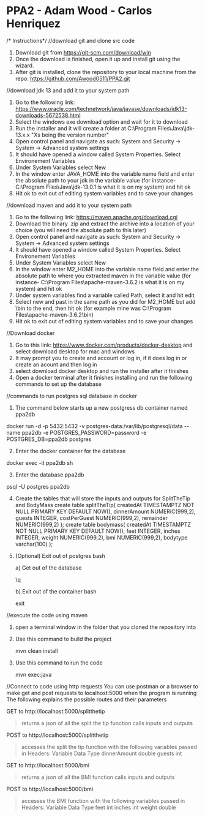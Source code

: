# PPA2 - Adam Wood - Carlos Henriquez

/* Instructions*/
//download git and clone src code
1. Download git from https://git-scm.com/download/win
2. Once the download is finished, open it up and install git using the wizard.
3. After git is installed, clone the repository to your local machine from the repo:
   https://github.com/Awood0511/PPA2.git

//download jdk 13 and add it to your system path
1. Go to the following link: https://www.oracle.com/technetwork/java/javase/downloads/jdk13-downloads-5672538.html
2. Select the windows exe download option and wait for it to download
3. Run the installer and it will create a folder at C:\Program Files\Java\jdk-13.x.x "Xs being the version number"
4. Open control panel and navigate as such: System and Security -> System -> Advanced system settings
5. It should have opened a window called System Properties. Select Environement Variables
6. Under System Variables select New
7. In the window enter JAVA_HOME into the variable name field and enter the absolute path to your jdk in the
   variable value (for instance- C:\Program Files\Java\jdk-13.0.1 is what it is on my system) and hit ok
8. Hit ok to exit out of editing system variables and to save your changes

//download maven and add it to your system path
1. Go to the following link: https://maven.apache.org/download.cgi
2. Download the binary .zip and extract the archive into a location of your choice (you will need the absolute path to this later)
3. Open control panel and navigate as such: System and Security -> System -> Advanced system settings
4. It should have opened a window called System Properties. Select Environement Variables
5. Under System Variables select New
6. In the window enter M2_HOME into the variable name field and enter the absolute path to where you extracted maven in the
   variable value (for instance- C:\Program Files\apache-maven-3.6.2 is what it is on my system) and hit ok
7. Under system variables find a variable called Path, select it and hit edit
8. Select new and past in the same path as you did for M2_HOME but add \bin to the end, then hit ok
   (for example mine was C:\Program Files\apache-maven-3.6.2\bin)
9. Hit ok to exit out of editing system variables and to save your changes

//Download docker
1. Go to this link: https://www.docker.com/products/docker-desktop and select download desktop for mac and windows
2. It may prompt you to create and account or log in, if it does log in or create an acount and then log in
3. select download docker desktop and run the installer after it finishes
4. Open a docker terminal after it finishes installing and run the following commands to set up the database

//commands to run postgres sql database in docker
1. The command below starts up a new postgress db container named ppa2db

docker run -d -p 5432:5432 -v postgres-data:/var/lib/postgresql/data --name ppa2db -e POSTGRES_PASSWORD=password -e POSTGRES_DB=ppa2db postgres

2. Enter the docker container for the database

docker exec -it ppa2db sh

3. Enter the database ppa2db

psql -U postgres ppa2db

4. Create the tables that will store the inputs and outputs for SplitTheTip and BodyMass
create table splitTheTip(
	createdAt TIMESTAMPTZ NOT NULL PRIMARY KEY DEFAULT NOW(),
	dinnerAmount NUMERIC(999,2),
	guests INTEGER,
	costPerGuest NUMERIC(999,2),
	remainder NUMERIC(999,2)
);
create table bodymass(
	createdAt TIMESTAMPTZ NOT NULL PRIMARY KEY DEFAULT NOW(),
	feet INTEGER,
	inches INTEGER,
	weight NUMERIC(999,2),
	bmi NUMERIC(999,2),
	bodytype varchar(100)
);

5. (Optional) Exit out of postgres bash

   a) Get out of the database

   \q

   b) Exit out of the container bash

   exit

//execute the code using maven
1. open a terminal window in the folder that you cloned the repository into
2. Use this command to build the project

   mvn clean install

3. Use this command to run the code

   mvn exec:java

//Connect to code using http requests
You can use postman or a browser to make get and post requests to localhost:5000 when the program is running
The following explains the possible routes and their parameters

GET to http://localhost:5000/splitthetip
>returns a json of all the split the tip function calls inputs and outputs

POST to http://localhost:5000/splitthetip
>accesses the split the tip function with the following variables passed in
Headers:
	Variable	Data Type
	dinnerAmount	double
	guests		int

GET to http://localhost:5000/bmi
>returns a json of all the BMI function calls inputs and outputs

POST to http://localhost:5000/bmi
>accesses the BMI function with the following variables passed in
Headers:
	Variable	Data Type
	feet		int
	inches		int
	weight		double
